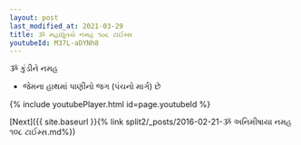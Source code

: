 ```yaml
---
layout: post
last_modified_at: 2021-03-29
title: ૐ મહાદ્યુતયે નમહ ૧૦૮ ટાઈમ્સ
youtubeId: M37L-aDYNh8
---
```

 
 
 ૐ કુંડીને નમહ  
 
 -  જેમના હાથમાં પાણીનો જગ (પંચનો માર્ગ) છે 
 
  
 
  
 
 
 
 
 
 


{% include youtubePlayer.html id=page.youtubeId %}
 
[Next]({{ site.baseurl }}{% link  split2/_posts/2016-02-21-ૐ અનિમીષાયા નમહ ૧૦૮ ટાઈમ્સ.md%})
 
